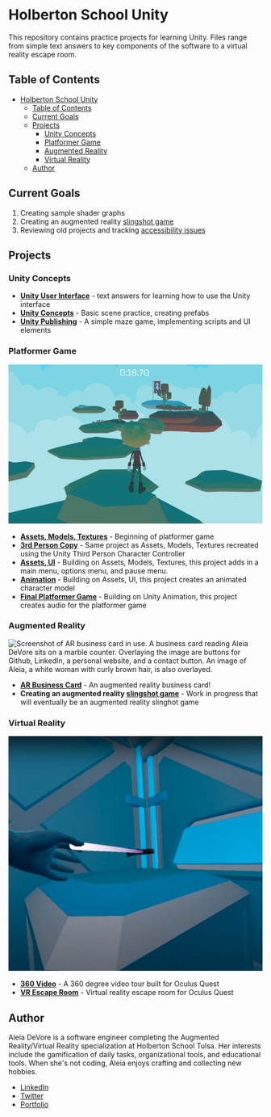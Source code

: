 # Holberton School Unity
This repository contains practice projects for learning Unity. Files range from simple text answers to key components of the software to a virtual reality escape room.
## Table of Contents
- [Holberton School Unity](#holberton-school-unity)
  - [Table of Contents](#table-of-contents)
  - [Current Goals](#current-goals)
  - [Projects](#projects)
    - [Unity Concepts](#unity-concepts)
    - [Platformer Game](#platformer-game)
    - [Augmented Reality](#augmented-reality)
    - [Virtual Reality](#virtual-reality)
  - [Author](#author)

## Current Goals
1. Creating sample shader graphs
2. Creating an augmented reality [slingshot game](0x0C-unity-ar_slingshot_game)
3. Reviewing old projects and tracking [accessibility issues](https://github.com/aleiadevore/holbertonschool-unity/projects/1)

## Projects
### Unity Concepts
- **[Unity User Interface](https://github.com/aleiadevore/holbertonschool-unity/tree/main/0x00-unity-user_interface)** - text answers for learning how to use the Unity interface
- **[Unity Concepts](https://github.com/aleiadevore/holbertonschool-unity/tree/main/0x01-unity_concepts)** - Basic scene practice, creating prefabs
- **[Unity Publishing](https://github.com/aleiadevore/holbertonschool-unity/tree/main/0x04-unity_publishing)** - A simple maze game, implementing scripts and UI elements
### Platformer Game
![Screenshot of a platformer game. A blonde boy faces away from the camera towards several islands with clouds below. At the far end of the screen is a flag.](images/platformer_middle.png)
- **[Assets, Models, Textures](https://github.com/aleiadevore/holbertonschool-unity/tree/main/0x05-unity-assets_models_textures)** - Beginning of platformer game
- **[3rd Person Copy](https://github.com/aleiadevore/holbertonschool-unity/tree/main/0x05-3rd_person_copy)** - Same project as Assets, Models, Textures recreated using the Unity Third Person Character Controller
- **[Assets, UI](https://github.com/aleiadevore/holbertonschool-unity/tree/main/0x06-unity-assets_ui)** - Building on Assets, Models, Textures, this project adds in a main menu, options menu, and pause menu.
- **[Animation](https://github.com/aleiadevore/holbertonschool-unity/tree/main/0x07-unity-animation)** - Building on Assets, UI, this project creates an animated character model
- **[Final Platformer Game](https://github.com/aleiadevore/holbertonschool-unity/tree/main/0x08-unity-audio)** - Building on Unity Animation, this project creates audio for the platformer game
### Augmented Reality
![Screenshot of AR business card in use. A business card reading Aleia DeVore sits on a marble counter. Overlaying the image are buttons for Github, LinkedIn, a personal website, and a contact button. An image of Aleia, a white woman with curly brown hair, is also overlayed.](images/AR_business_card.png)
- **[AR Business Card](https://github.com/aleiadevore/holbertonschool-unity/tree/main/0x09-unity_ar_business_card)** - An augmented reality business card!
- **Creating an augmented reality [slingshot game](0x0C-unity-ar_slingshot_game)** - Work in progress that will eventually be an augmented reality slinghot game
### Virtual Reality
![Screenshot of VR escape room. A saber coming from a hand reaches towards a flashlight. The background is a sci-fi room with large boxes.](images/vr_room_grab.png)
- **[360 Video](https://github.com/aleiadevore/holbertonschool-unity/tree/main/0x0A-unity-360_video_tour)** - A 360 degree video tour built for Oculus Quest
- **[VR Escape Room](https://github.com/aleiadevore/holbertonschool-unity/tree/main/0x0B-unity-vr_room)** - Virtual reality escape room for Oculus Quest

## Author
Aleia DeVore is a software engineer completing the Augmented Reality/Virtual Reality specialization at Holberton School Tulsa. Her interests include the gamification of daily tasks, organizational tools, and educational tools. When she's not coding, Aleia enjoys crafting and collecting new hobbies.
- [LinkedIn](https://www.linkedin.com/in/aleiamcnaney/)
- [Twitter](https://twitter.com/AleiaDeVore)
- [Portfolio](https://aleiadevore.github.io/)
